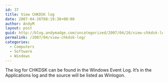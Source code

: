 ```yaml
---
id: 37
title: View CHKDSK log
date: 2007-04-26T08:19:38+00:00
author: AndyM
layout: post
guid: http://blog.andymadge.com/uncategorized/2007/04/26/view-chkdsk-log/
permalink: /2007/04/view-chkdsk-log/
categories:
  - Computers
  - Software
  - Windows
---
```

The log for CHKDSK can be found in the Windows Event Log. It&#8217;s in the Applications log and the source will be listed as Winlogon.